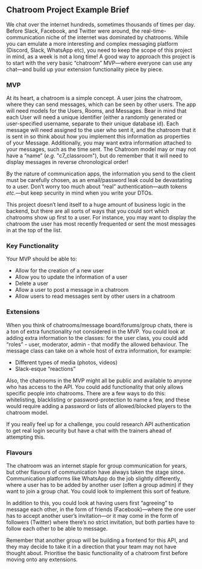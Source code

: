 ## Chatroom Project Example Brief
 
We chat over the internet hundreds, sometimes thousands of times per day. Before Slack, Facebook, and Twitter were around, the real-time-communication niche of the internet was dominated by chatrooms. While you can emulate a more interesting and complex messaging platform (Discord, Slack, WhatsApp etc), you need to keep the scope of this project in mind, as a week is not a long time! A good way to approach this project is to start with the very basic “chatroom” MVP—where everyone can use any chat—and build up your extension functionality piece by piece.

### MVP

At its heart, a chatroom is a simple concept. A user joins the chatroom, where they can send messages, which can be seen by other users. The app will need models for the Users, Rooms, and Messages. Bear in mind that each User will need a unique identifier (either a randomly generated or user-specified username, separate to their unique database id). Each message will need assigned to the user who sent it, and the chatroom that it is sent in so think about how you implement this information as properties of your Message. Additionally, you may want extra information attached to your messages, such as the time sent. The Chatroom model may or may not have a “name” (*e.g.* "c7_classroom"), but do remember that it will need to display messages in reverse chronological order!

By the nature of communication apps, the information you send to the client must be carefully chosen, as an email/password leak could be devastating to a user. Don’t worry too much about “real” authentication—auth tokens *etc.*—but keep security in mind when you write your DTOs.

This project doesn’t lend itself to a huge amount of business logic in the backend, but there are all sorts of ways that you could sort which chatrooms show up first to a user. For instance, you may want to display the chatroom the user has most recently frequented or sent the most messages in at the top of the list.

### Key Functionality

Your MVP should be able to:

* Allow for the creation of a new user
* Allow you to update the information of a user
* Delete a user
* Allow a user to post a message in a chatroom
* Allow users to read messages sent by other users in a chatroom

### Extensions

When you think of chatrooms/message board/forums/group chats, there is a ton of extra functionality not considered in the MVP. You could look at adding extra information to the classes: for the user class, you could add “roles”  - user, moderator, admin - that modify the allowed behaviour. The message class can take on a whole host of extra information, for example:

- Different types of media (photos, videos) 
- Slack-esque “reactions”

Also, the chatrooms in the MVP might all be public and available to anyone who has access to the API. You could add functionality that only allows specific people into chatrooms. There are a few ways to do this: whitelisting, blacklisting or password-protection to name a few, and these would require adding a password or lists of allowed/blocked players to the chatroom model.

If you really feel up for a challenge, you could research API authentication to get real login security but have a chat with the trainers ahead of attempting this.

### Flavours

The chatroom was an internet staple for group communication for years, but other flavours of communication have always taken the stage since. Communication platforms like WhatsApp do the job slightly differently, where a user has to be added by another user (often a group admin) if they want to join a group chat. You could look to implement this sort of feature.

In addition to this, you could look at having users first “agreeing” to message each other, in the form of friends (Facebook)—where the one user has to accept another user’s invitation—or it may come in the form of followers (Twitter) where there’s no strict invitation, but both parties have to follow each other to be able to message.

Remember that another group will be building a frontend for this API, and they may decide to take it in a direction that your team may not have thought about. Prioritise the basic functionality of a chatroom first before moving onto any extensions.
